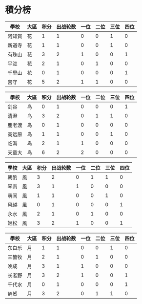 # 積分榜


|學校|大區|积分|出战轮数|一位|二位|三位|四位|
|----|----|--|-|-|-|-|-|
|阿知賀|花|1|1|0|0|1|0|
|新道寺|花|1|1|0|0|1|0|
|有珠山|花|3|2|1|0|0|1|
|平泷|花|2|1|0|1|0|0|
|千里山|花|0|1|0|0|0|1|
|宫守|花|5|2|1|1|0|0|


|學校|大區|积分|出战轮数|一位|二位|三位|四位|
|----|----|--|-|-|-|-|-|
|剑谷|鸟|0|1|0|0|0|1|
|清澄|鸟|3|2|0|1|1|0|
|鹿老渡|鸟|0|1|0|0|0|0|
|高远原|鸟|1|1|0|0|1|0|
|临海|鸟|2|1|1|0|0|0|
|天童大|鸟|6|2|2|0|0|0|


|學校|大區|积分|出战轮数|一位|二位|三位|四位|
|----|----|--|-|-|-|-|-|
|朝酌|風|3|2|0|1|1|0|
|琴南|風|3|1|1|0|0|0|
|萌间|風|1|1|0|0|1|0|
|风越|風|0|1|0|0|0|1|
|永水|風|2|1|0|1|0|0|
|姬松|風|3|2|1|0|0|1|


|學校|大區|积分|出战轮数|一位|二位|三位|四位|
|----|----|-|-|-|--|-|-|
|东白乐|月|1|1|0|0|1|0|
|三箇牧|月|2|1|0|1|0|0|
|晚成|月|3|1|1|0|0|0|
|长者野|月|3|2|1|0|0|1|
|千代水|月|0|1|0|0|0|1|
|鹤贺|月|3|2|0|1|1|0|
